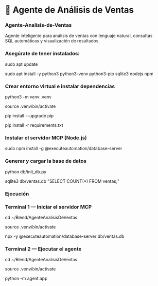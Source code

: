 # 🧠 Agente de Análisis de Ventas
### Agente-Analisis-de-Ventas
Agente inteligente para análisis de ventas con lenguaje natural, consultas SQL automáticas y visualización de resultados.

### Asegúrate de tener instalados:

sudo apt update

sudo apt install -y python3 python3-venv python3-pip sqlite3 nodejs npm

### Crear entorno virtual e instalar dependencias
python3 -m venv .venv

source .venv/bin/activate

pip install --upgrade pip

pip install -r requirements.txt

### Instalar el servidor MCP (Node.js)

sudo npm install -g @executeautomation/database-server

### Generar y cargar la base de datos

python db/init_db.py

sqlite3 db/ventas.db "SELECT COUNT(*) FROM ventas;"

### Ejecución
### Terminal 1 — Iniciar el servidor MCP

cd ~/Blend/AgenteAnalisisDeVentas

source .venv/bin/activate

npx -y @executeautomation/database-server db/ventas.db

### Terminal 2 — Ejecutar el agente

cd ~/Blend/AgenteAnalisisDeVentas

source .venv/bin/activate

python -m agent.app

